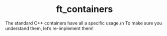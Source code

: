 <h1 align="center">ft_containers</h1>
The standard C++ containers have all a specific usage./n
To make sure you understand them, let’s re-implement them!
